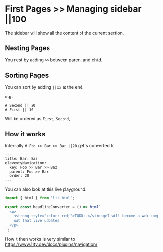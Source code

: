 # First Pages >> Managing sidebar ||100

The sidebar will show all the content of the current section.

## Nesting Pages

You nest by adding `>>` between parent and child.

## Sorting Pages

You can sort by adding `||xx` at the end.

e.g.

```
# Second || 20
# First || 10
```

Will be ordered as `First`, `Second`,

## How it works

Internally `# Foo >> Bar >> Baz ||20` get's converted to.

```
---
title: Bar: Baz
eleventyNavigation:
  key: Foo >> Bar >> Baz
  parent: Foo >> Bar
  order: 20
---
```

You can also look at this live playground:

```js story
import { html } from 'lit-html';

export const headlineConverter = () => html`
  <p>
    <strong style="color: red;">TODO: </strong>I will become a web component that has an input and
    out that live udpates
  </p>
`;
```

How it then works is very similar to https://www.11ty.dev/docs/plugins/navigation/
